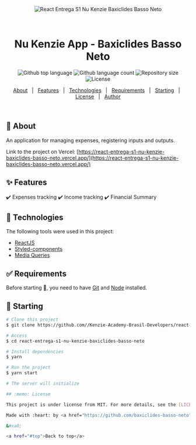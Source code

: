 <div align="center" id="top"> 
  <img src="./.github/app.gif" alt="React Entrega S1 Nu Kenzie Baxiclides Basso Neto" />

&#xa0;

</div>

<h1 align="center">Nu Kenzie App - Baxiclides Basso Neto</h1>

<p align="center">
  <img alt="Github top language" src="https://img.shields.io/github/languages/top/Kenzie-Academy-Brasil-Developers/react-entrega-s1-nu-kenzie-baxiclides-basso-neto?color=56BEB8">

  <img alt="Github language count" src="https://img.shields.io/github/languages/count/Kenzie-Academy-Brasil-Developers/react-entrega-s1-nu-kenzie-baxiclides-basso-neto?color=56BEB8">

  <img alt="Repository size" src="https://img.shields.io/github/repo-size/Kenzie-Academy-Brasil-Developers/react-entrega-s1-nu-kenzie-baxiclides-basso-neto?color=56BEB8">

  <img alt="License" src="https://img.shields.io/github/license/Kenzie-Academy-Brasil-Developers/react-entrega-s1-nu-kenzie-baxiclides-basso-neto?color=56BEB8">

<p align="center">
  <a href="#dart-about">About</a> &#xa0; | &#xa0; 
  <a href="#sparkles-features">Features</a> &#xa0; | &#xa0;
  <a href="#rocket-technologies">Technologies</a> &#xa0; | &#xa0;
  <a href="#white_check_mark-requirements">Requirements</a> &#xa0; | &#xa0;
  <a href="#checkered_flag-starting">Starting</a> &#xa0; | &#xa0;
  <a href="#memo-license">License</a> &#xa0; | &#xa0;
  <a href="https://github.com/baxiclides-basso-neto" target="_blank">Author</a>
</p>

<br>

## :dart: About

An application for managing expenses, registering inputs and outputs.

Link to the project on Vercel: [https://react-entrega-s1-nu-kenzie-baxiclides-basso-neto.vercel.app/](https://react-entrega-s1-nu-kenzie-baxiclides-basso-neto.vercel.app/)

## :sparkles: Features

:heavy_check_mark: Expenses tracking
:heavy_check_mark: Income tracking
:heavy_check_mark: Financial Summary
## :rocket: Technologies

The following tools were used in this project:

- [ReactJS](https://pt-br.reactjs.org/)
- [Styled-components](https://styled-components.com/)
- [Media Queries](https://developer.mozilla.org/pt-BR/docs/Web/CSS/Media_Queries/Using_media_queries)

## :white_check_mark: Requirements

Before starting :checkered_flag:, you need to have [Git](https://git-scm.com) and [Node](https://nodejs.org/en/) installed.

## :checkered_flag: Starting

```bash
# Clone this project
$ git clone https://github.com//Kenzie-Academy-Brasil-Developers/react-entrega-s1-nu-kenzie-baxiclides-basso-neto

# Access
$ cd react-entrega-s1-nu-kenzie-baxiclides-basso-neto

# Install dependencies
$ yarn

# Run the project
$ yarn start

# The server will initialize

## :memo: License

This project is under license from MIT. For more details, see the [LICENSE](license) file.

Made with :heart: by <a href="https://github.com/baxiclides-basso-neto" target="_blank">Baxiclides Basso Neto</a>

&#xa0;

<a href="#top">Back to top</a>
